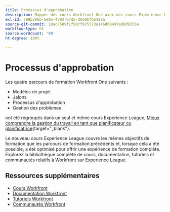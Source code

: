 ```yaml
---
title: Processus d'approbation
description: Mapper des cours Workfront One avec des cours Experience League
exl-id: 799b286b-5e95-4793-b7d5-db69bfbb422a
source-git-commit: 18ac7509f1f90cf975573a146d69497ad8d9355a
workflow-type: ht
source-wordcount: '99'
ht-degree: 100%

---
```


# Processus d&#39;approbation

Les quatre parcours de formation Workfront One suivants :

* Modèles de projet
* Jalons
* Processus d&#39;approbation
* Gestion des problèmes

ont été regroupés dans un seul et même cours Experience League, [Mieux comprendre la gestion du travail en tant que planificateur ou planificatrice](https://experienceleague.adobe.com/?recommended=Workfront-U-1-2022.3.planners){target="_blank"}.

Le nouveau cours Experience League couvre les mêmes objectifs de formation que les parcours de formation précédents et, lorsque cela a été possible, a été optimisé pour offrir une expérience de formation complète.  Explorez la bibliothèque complète de cours, documentation, tutoriels et communautés relatifs à Workfront sur Experience League.

## Ressources supplémentaires

* [Cours Workfront](https://experienceleague.adobe.com/?lang=fr&amp;Solution=Workfront#courses)
* [Documentation Workfront](https://experienceleague.adobe.com/docs/workfront.html?lang=fr)
* [Tutoriels Workfront](https://experienceleague.adobe.com/docs/workfront-learn/tutorials-workfront/home.html?lang=fr)
* [Communautés Workfront](https://experienceleaguecommunities.adobe.com/t5/workfront/ct-p/workfront)
